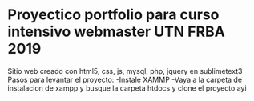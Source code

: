 # Proyectico portfolio para curso intensivo webmaster UTN FRBA 2019
Sitio web creado con html5, css, js, mysql, php, jquery en sublimetext3 
Pasos para levantar el proyecto:
-Instale XAMMP
-Vaya a la carpeta de instalacion de xampp y busque la carpeta htdocs y clone el proyecto ayi
